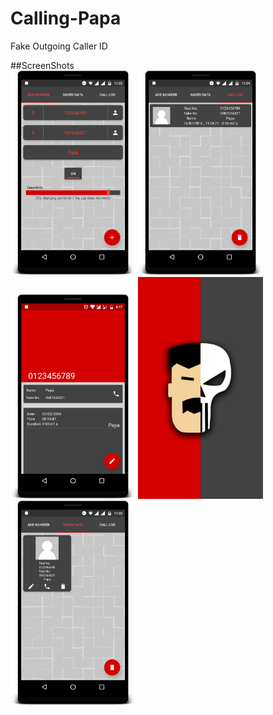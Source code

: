 # Calling-Papa
Fake Outgoing Caller ID

##ScreenShots  
<img src="/Screenshots/add_number.png"  width="200"/>
<img src="/Screenshots/call_log.png"  width="200"/>
<img src="/Screenshots/contact_screen.png"  width="200"/>
<img src="/Screenshots/splash_screen.png"  width="200"/>
<img src="/Screenshots/saved_contacts.png"  width="200"/>

